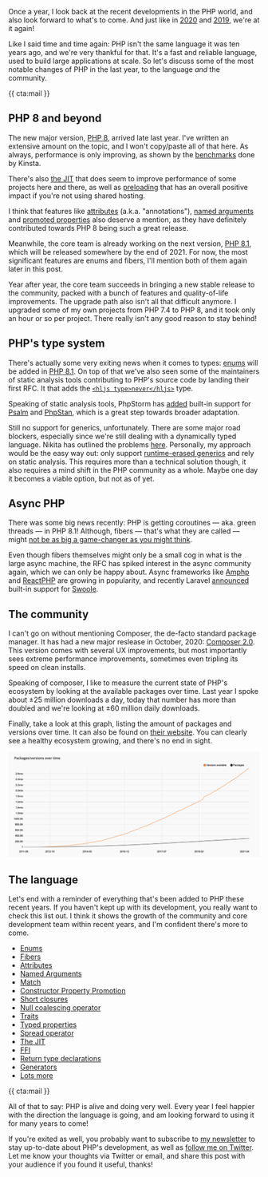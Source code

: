 Once a year, I look back at the recent developments in the PHP world, and also look forward to what's to come. And just like in [2020](/blog/php-in-2020) and [2019](/blog/php-in-2019), we're at it again!

Like I said time and time again: PHP isn't the same language it was ten years ago, and we're very thankful for that. It's a fast and reliable language, used to build large applications at scale. So let's discuss some of the most notable changes of PHP in the last year, to the language _and_ the community.

{{ cta:mail }}

## PHP 8 and beyond

The new major version, [PHP 8](/blog/new-in-php-8), arrived late last year. I've written an extensive amount on the topic, and I won't copy/paste all of that here. As always, performance is only improving, as shown by the [benchmarks](*https://kinsta.com/blog/php-benchmarks/) done by Kinsta. 

There's also [the JIT](/blog/jit-in-real-life-web-applications) that does seem to improve performance of some projects here and there, as well as [preloading](/blog/php-preload-benchmarks) that has an overall positive impact if you're not using shared hosting.

I think that features like [attributes](/blog/attributes-in-php-8) (a.k.a. "annotations"), [named arguments](/blog/php-8-named-arguments) and [promoted properties](/blog/constructor-promotion-in-php-8) also deserve a mention, as they have definitely contributed towards PHP 8 being such a great release.

Meanwhile, the core team is already working on the next version, [PHP 8.1](/blog/new-in-php-81), which will be released somewhere by the end of 2021. For now, the most significant features are enums and fibers, I'll mention both of them again later in this post.

Year after year, the core team succeeds in bringing a new stable release to the community, packed with a bunch of features and quality-of-life improvements. The upgrade path also isn't all that difficult anymore. I upgraded some of my own projects from PHP 7.4 to PHP 8, and it took only an hour or so per project. There really isn't any good reason to stay behind!

## PHP's type system

There's actually some very exiting news when it comes to types: [enums](/blog/php-enums) will be added in [PHP 8.1](/blog/new-in-php-81). On top of that we've also seen some of the maintainers of static analysis tools contributing to PHP's source code by landing their first RFC. It that adds the [`<hljs type>never</hljs>`](/blog/new-in-php-81#new-never-type-rfc) type.

Speaking of static analysis tools, PhpStorm has [added](*https://blog.jetbrains.com/phpstorm/2020/07/phpstan-and-psalm-support-coming-to-phpstorm/) built-in support for [Psalm](*https://psalm.dev/) and [PhpStan](*https://github.com/phpstan/phpstan), which is a great step towards broader adaptation.

Still no support for generics, unfortunately. There are some major road blockers, especially since we're still dealing with a dynamically typed language. Nikita has outlined the problems [here](*https://github.com/PHPGenerics/php-generics-rfc/issues/45). Personally, my approach would be the easy way out: only support [runtime-erased generics](*https://www.reddit.com/r/PHP/comments/iuhtgd/ive_proposed_an_approach_to_generics_on_internals/) and rely on static analysis. This requires more than a technical solution though, it also requires a mind shift in the PHP community as a whole. Maybe one day it becomes a viable option, but not as of yet.

## Async PHP

There was some big news recently: PHP is getting coroutines — aka. green threads — in PHP 8.1! Although, fibers — that's what they are called — might [not be as big a game-changer as you might think](/blog/fibers-with-a-grain-of-salt).

Even though fibers themselves might only be a small cog in what is the large async machine, the RFC has spiked interest in the async community again, which we can only be happy about. Async frameworks like [Amphp](*https://amphp.org/) and [ReactPHP](*https://reactphp.org/) are growing in popularity, and recently Laravel [announced](*https://laravel-news.com/laravel-octane) built-in support for [Swoole](*https://www.swoole.co.uk/).

## The community

I can't go on without mentioning Composer, the de-facto standard package manager. It has had a new major reslease in October, 2020: [Composer 2.0](*https://blog.packagist.com/composer-2-0-is-now-available/). This version comes with several UX improvements, but most importantly sees extreme performance improvements, sometimes even tripling its speed on clean installs.

Speaking of composer, I like to measure the current state of PHP's ecosystem by looking at the available packages over time. Last year I spoke about ±25 million downloads a day, today that number has more than doubled and we're looking at ±60 million daily downloads.

Finally, take a look at this graph, listing the amount of packages and versions over time. It can also be found on [their website](*https://packagist.org/statistics). You can clearly see a healthy ecosystem growing, and there's no end in sight.

![](/resources/img/blog/php-in-2021/01.png)

## The language

Let's end with a reminder of everything that's been added to PHP these recent years. If you haven't kept up with its development, you really want to check this list out. I think it shows the growth of the community and core development team within recent years, and I'm confident there's more to come.

- [Enums](/blog/php-enums)
- [Fibers](/blog/fibers-with-a-grain-of-salt)
- [Attributes](/blog/attributes-in-php-8)
- [Named Arguments](/blog/php-8-named-arguments)
- [Match](/blog/php-8-match-or-switch)
- [Constructor Property Promotion](/blog/constructor-promotion-in-php-8)
- [Short closures](/blog/short-closures-in-php)
- [Null coalescing operator](/blog/shorthand-comparisons-in-php#null-coalescing-operator)
- [Traits](*https://www.php.net/manual/en/language.oop5.traits.php)
- [Typed properties](/blog/typed-properties-in-php-74)
- [Spread operator](*https://wiki.php.net/rfc/argument_unpacking)
- [The JIT](/blog/php-jit)
- [FFI](*https://wiki.php.net/rfc/ffi)
- [Return type declarations](*https://www.php.net/manual/en/functions.returning-values.php#functions.returning-values.type-declaration)
- [Generators](*https://wiki.php.net/rfc/generators)
- [Lots more](/blog/new-in-php-8)

{{ cta:mail }}

All of that to say: PHP is alive and doing very well. Every year I feel happier with the direction the language is going, and am looking forward to using it for many years to come! 

If you're exited as well, you probably want to subscribe to [my newsletter](*/newsletter/subscribe) to stay up-to-date about PHP's development, as well as [follow me on Twitter](*https://twitter.com/brendt_gd). Let me know your thoughts via Twitter or email, and share this post with your audience if you found it useful, thanks!
